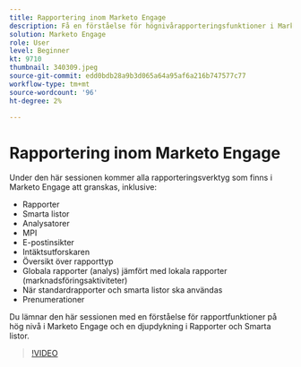 ```yaml
---
title: Rapportering inom Marketo Engage
description: Få en förståelse för högnivårapporteringsfunktioner i Marketo Engage och en djupdykning i Rapporter och Smarta listor.
solution: Marketo Engage
role: User
level: Beginner
kt: 9710
thumbnail: 340309.jpeg
source-git-commit: edd0bdb28a9b3d065a64a95af6a216b747577c77
workflow-type: tm+mt
source-wordcount: '96'
ht-degree: 2%

---
```


# Rapportering inom Marketo Engage

Under den här sessionen kommer alla rapporteringsverktyg som finns i Marketo Engage att granskas, inklusive:

* Rapporter
* Smarta listor
* Analysatorer
* MPI
* E-postinsikter
* Intäktsutforskaren
* Översikt över rapporttyp
* Globala rapporter (analys) jämfört med lokala rapporter (marknadsföringsaktiviteter)
* När standardrapporter och smarta listor ska användas
* Prenumerationer

Du lämnar den här sessionen med en förståelse för rapportfunktioner på hög nivå i Marketo Engage och en djupdykning i Rapporter och Smarta listor.

>[!VIDEO](https://video.tv.adobe.com/v/340309/?quality=12&learn=on)
